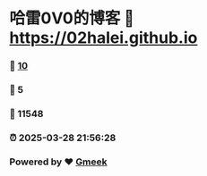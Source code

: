 # 哈雷0V0的博客 :link: https://02halei.github.io 
### :page_facing_up: [10](https://02halei.github.io/tag.html) 
### :speech_balloon: 5 
### :hibiscus: 11548 
### :alarm_clock: 2025-03-28 21:56:28 
### Powered by :heart: [Gmeek](https://github.com/Meekdai/Gmeek)
